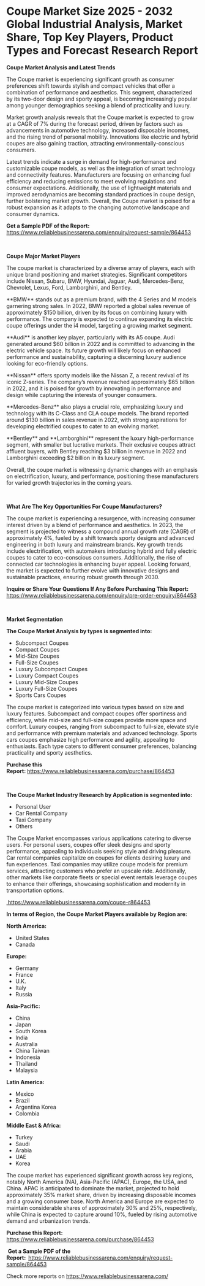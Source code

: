 <p><h1>Coupe Market Size 2025 - 2032 Global Industrial Analysis, Market Share, Top Key Players, Product Types and Forecast Research Report</h1></p><p><strong>Coupe Market Analysis and Latest Trends</strong></p>
<p><p>The Coupe market is experiencing significant growth as consumer preferences shift towards stylish and compact vehicles that offer a combination of performance and aesthetics. This segment, characterized by its two-door design and sporty appeal, is becoming increasingly popular among younger demographics seeking a blend of practicality and luxury. </p><p>Market growth analysis reveals that the Coupe market is expected to grow at a CAGR of 7% during the forecast period, driven by factors such as advancements in automotive technology, increased disposable incomes, and the rising trend of personal mobility. Innovations like electric and hybrid coupes are also gaining traction, attracting environmentally-conscious consumers.</p><p>Latest trends indicate a surge in demand for high-performance and customizable coupe models, as well as the integration of smart technology and connectivity features. Manufacturers are focusing on enhancing fuel efficiency and reducing emissions to meet evolving regulations and consumer expectations. Additionally, the use of lightweight materials and improved aerodynamics are becoming standard practices in coupe design, further bolstering market growth. Overall, the Coupe market is poised for a robust expansion as it adapts to the changing automotive landscape and consumer dynamics.</p></p>
<p><strong>Get a Sample PDF of the Report:&nbsp;</strong> <a href="https://www.reliablebusinessarena.com/enquiry/request-sample/864453?utm_campaign=2868&utm_medium=2&utm_source=Github&utm_content=ia&utm_term=30032025&utm_id=coupe">https://www.reliablebusinessarena.com/enquiry/request-sample/864453</a></p>
<p>&nbsp;</p>
<p><strong>Coupe Major Market Players</strong></p>
<p><p>The coupe market is characterized by a diverse array of players, each with unique brand positioning and market strategies. Significant competitors include Nissan, Subaru, BMW, Hyundai, Jaguar, Audi, Mercedes-Benz, Chevrolet, Lexus, Ford, Lamborghini, and Bentley.</p><p>**BMW** stands out as a premium brand, with the 4 Series and M models garnering strong sales. In 2022, BMW reported a global sales revenue of approximately $150 billion, driven by its focus on combining luxury with performance. The company is expected to continue expanding its electric coupe offerings under the i4 model, targeting a growing market segment.</p><p>**Audi** is another key player, particularly with its A5 coupe. Audi generated around $60 billion in 2022 and is committed to advancing in the electric vehicle space. Its future growth will likely focus on enhanced performance and sustainability, capturing a discerning luxury audience looking for eco-friendly options.</p><p>**Nissan** offers sporty models like the Nissan Z, a recent revival of its iconic Z-series. The company’s revenue reached approximately $65 billion in 2022, and it is poised for growth by innovating in performance and design while capturing the interests of younger consumers.</p><p>**Mercedes-Benz** also plays a crucial role, emphasizing luxury and technology with its C-Class and CLA coupe models. The brand reported around $130 billion in sales revenue in 2022, with strong aspirations for developing electrified coupes to cater to an evolving market.</p><p>**Bentley** and **Lamborghini** represent the luxury high-performance segment, with smaller but lucrative markets. Their exclusive coupes attract affluent buyers, with Bentley reaching $3 billion in revenue in 2022 and Lamborghini exceeding $2 billion in its luxury segment.</p><p>Overall, the coupe market is witnessing dynamic changes with an emphasis on electrification, luxury, and performance, positioning these manufacturers for varied growth trajectories in the coming years.</p></p>
<p>&nbsp;</p>
<p><strong>What Are The Key Opportunities For Coupe Manufacturers?</strong></p>
<p><p>The coupe market is experiencing a resurgence, with increasing consumer interest driven by a blend of performance and aesthetics. In 2023, the segment is projected to witness a compound annual growth rate (CAGR) of approximately 4%, fueled by a shift towards sporty designs and advanced engineering in both luxury and mainstream brands. Key growth trends include electrification, with automakers introducing hybrid and fully electric coupes to cater to eco-conscious consumers. Additionally, the rise of connected car technologies is enhancing buyer appeal. Looking forward, the market is expected to further evolve with innovative designs and sustainable practices, ensuring robust growth through 2030.</p></p>
<p><strong>Inquire or Share Your Questions If Any Before Purchasing This Report:</strong> <a href="https://www.reliablebusinessarena.com/enquiry/pre-order-enquiry/864453?utm_campaign=2868&utm_medium=2&utm_source=Github&utm_content=ia&utm_term=30032025&utm_id=coupe">https://www.reliablebusinessarena.com/enquiry/pre-order-enquiry/864453</a></p>
<p>&nbsp;</p>
<p><strong>Market Segmentation</strong></p>
<p><strong>The Coupe Market Analysis by types is segmented into:</strong></p>
<p><ul><li>Subcompact Coupes</li><li>Compact Coupes</li><li>Mid-Size Coupes</li><li>Full-Size Coupes</li><li>Luxury Subcompact Coupes</li><li>Luxury Compact Coupes</li><li>Luxury Mid-Size Coupes</li><li>Luxury Full-Size Coupes</li><li>Sports Cars Coupes</li></ul></p>
<p><p>The coupe market is categorized into various types based on size and luxury features. Subcompact and compact coupes offer sportiness and efficiency, while mid-size and full-size coupes provide more space and comfort. Luxury coupes, ranging from subcompact to full-size, elevate style and performance with premium materials and advanced technology. Sports cars coupes emphasize high performance and agility, appealing to enthusiasts. Each type caters to different consumer preferences, balancing practicality and sporty aesthetics.</p></p>
<p><strong>Purchase this Report:&nbsp;</strong><a href="https://www.reliablebusinessarena.com/purchase/864453?utm_campaign=2868&utm_medium=2&utm_source=Github&utm_content=ia&utm_term=30032025&utm_id=coupe">https://www.reliablebusinessarena.com/purchase/864453</a></p>
<p>&nbsp;</p>
<p><strong>The Coupe Market Industry Research by Application is segmented into:</strong></p>
<p><ul><li>Personal User</li><li>Car Rental Company</li><li>Taxi Company</li><li>Others</li></ul></p>
<p><p>The Coupe Market encompasses various applications catering to diverse users. For personal users, coupes offer sleek designs and sporty performance, appealing to individuals seeking style and driving pleasure. Car rental companies capitalize on coupes for clients desiring luxury and fun experiences. Taxi companies may utilize coupe models for premium services, attracting customers who prefer an upscale ride. Additionally, other markets like corporate fleets or special event rentals leverage coupes to enhance their offerings, showcasing sophistication and modernity in transportation options.</p></p>
<p><a href="https://www.reliablebusinessarena.com/coupe-r864453?utm_campaign=2868&utm_medium=2&utm_source=Github&utm_content=ia&utm_term=30032025&utm_id=coupe">&nbsp;https://www.reliablebusinessarena.com/coupe-r864453</a></p>
<p><strong>In terms of Region, the Coupe Market Players available by Region are:</strong></p>
<p>
    <p> <strong> North America: </strong>
        <ul>
            <li>United States</li>
            <li>Canada</li>
        </ul>
        </p> 
    <p> <strong> Europe: </strong>
        <ul>
            <li>Germany</li>
            <li>France</li>
            <li>U.K.</li>
            <li>Italy</li>
            <li>Russia</li>
        </ul>
        </p> 
    <p> <strong> Asia-Pacific: </strong>
        <ul>
            <li>China</li>
            <li>Japan</li>
            <li>South Korea</li>
            <li>India</li>
            <li>Australia</li>
            <li>China Taiwan</li>
            <li>Indonesia</li>
            <li>Thailand</li>
            <li>Malaysia</li>
        </ul>
        </p> 
    <p> <strong> Latin America: </strong>
        <ul>
            <li>Mexico</li>
            <li>Brazil</li>
            <li>Argentina Korea</li>
            <li>Colombia</li>
        </ul>
        </p> 
    <p> <strong> Middle East & Africa: </strong>
        <ul>
            <li>Turkey</li>
            <li>Saudi</li>
            <li>Arabia</li>
            <li>UAE</li>
            <li>Korea</li>
        </ul>
    </p>
    </p>
<p><p>The coupe market has experienced significant growth across key regions, notably North America (NA), Asia-Pacific (APAC), Europe, the USA, and China. APAC is anticipated to dominate the market, projected to hold approximately 35% market share, driven by increasing disposable incomes and a growing consumer base. North America and Europe are expected to maintain considerable shares of approximately 30% and 25%, respectively, while China is expected to capture around 10%, fueled by rising automotive demand and urbanization trends.</p></p>
<p><strong>Purchase this Report: </strong><a href="https://www.reliablebusinessarena.com/purchase/864453?utm_campaign=2868&utm_medium=2&utm_source=Github&utm_content=ia&utm_term=30032025&utm_id=coupe">https://www.reliablebusinessarena.com/purchase/864453</a></p>
<p>&nbsp;<strong>Get a Sample PDF of the Report:&nbsp;&nbsp;</strong><a href="https://www.reliablebusinessarena.com/enquiry/request-sample/864453?utm_campaign=2868&utm_medium=2&utm_source=Github&utm_content=ia&utm_term=30032025&utm_id=coupe">https://www.reliablebusinessarena.com/enquiry/request-sample/864453</a></p>
<p><strong></strong></p>
<p>Check more reports on <a href="https://www.reliablebusinessarena.com/?utm_campaign=2868&utm_medium=2&utm_source=Github&utm_content=ia&utm_term=30032025&utm_id=coupe">https://www.reliablebusinessarena.com/</a></p>